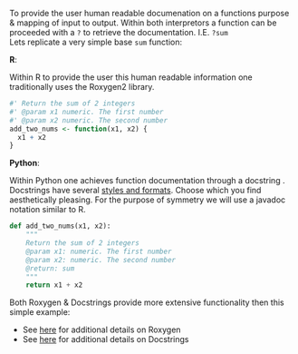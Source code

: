 To provide the user human readable documenation on a functions purpose & mapping of input to output.
Within both interpretors a function can be proceeded with a `?` to retrieve the documentation. I.E. `?sum`  
Lets replicate a very simple base `sum` function:

**R**:
 
Within R to provide the user this human readable information one traditionally uses the Roxygen2 library.
```r
#' Return the sum of 2 integers 
#' @param x1 numeric. The first number 
#' @param x2 numeric. The second number 
add_two_nums <- function(x1, x2) {
  x1 + x2
}
```

**Python**: 

Within Python one achieves function documentation through a docstring . Docstrings have several [styles and formats](http://stackoverflow.com/questions/3898572/what-is-the-standard-python-docstring-format/24385103#24385103). Choose which you find aesthetically pleasing. For the purpose of symmetry we will use a javadoc notation similar to R. 

```python
def add_two_nums(x1, x2):
    """
    Return the sum of 2 integers
    @param x1: numeric. The first number 
    @param x2: numeric. The second number
    @return: sum 
    """ 
    return x1 + x2
```

Both Roxygen & Docstrings provide more extensive functionality then this simple example:
  * See [here](https://github.com/klutometis/roxygen) for additional details on Roxygen
  * See [here](https://www.python.org/dev/peps/pep-0257/) for additional details on Docstrings





